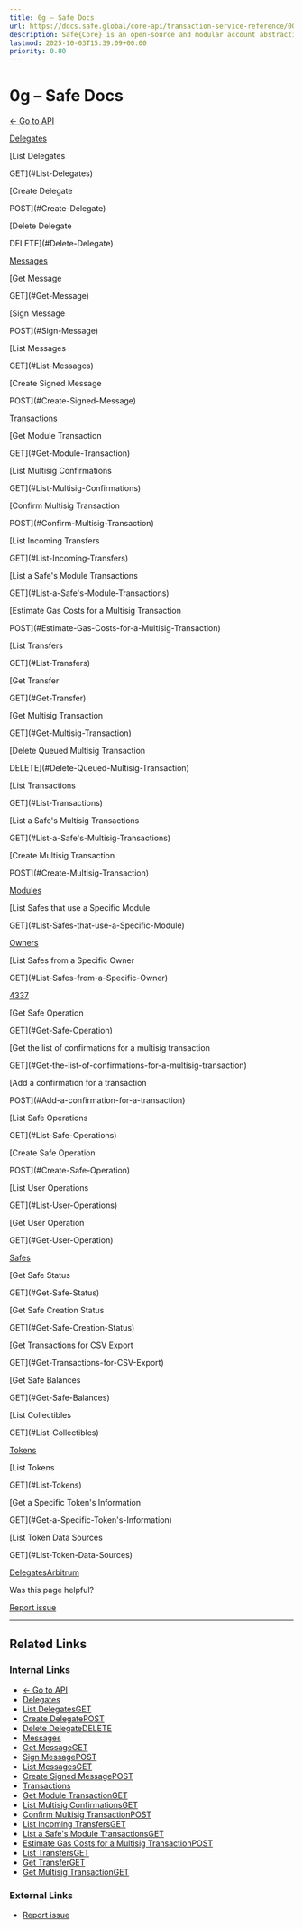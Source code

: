 ```yaml
---
title: 0g – Safe Docs
url: https://docs.safe.global/core-api/transaction-service-reference/0G
description: Safe{Core} is an open-source and modular account abstraction stack. Learn about its features and how to use it.
lastmod: 2025-10-03T15:39:09+00:00
priority: 0.80
---
```


# 0g – Safe Docs

[← Go to API](/core-api/transaction-service-overview)

[Delegates](#Delegates)

[List Delegates

GET](#List-Delegates)

[Create Delegate

POST](#Create-Delegate)

[Delete Delegate

DELETE](#Delete-Delegate)

[Messages](#Messages)

[Get Message

GET](#Get-Message)

[Sign Message

POST](#Sign-Message)

[List Messages

GET](#List-Messages)

[Create Signed Message

POST](#Create-Signed-Message)

[Transactions](#Transactions)

[Get Module Transaction

GET](#Get-Module-Transaction)

[List Multisig Confirmations

GET](#List-Multisig-Confirmations)

[Confirm Multisig Transaction

POST](#Confirm-Multisig-Transaction)

[List Incoming Transfers

GET](#List-Incoming-Transfers)

[List a Safe's Module Transactions

GET](#List-a-Safe's-Module-Transactions)

[Estimate Gas Costs for a Multisig Transaction

POST](#Estimate-Gas-Costs-for-a-Multisig-Transaction)

[List Transfers

GET](#List-Transfers)

[Get Transfer

GET](#Get-Transfer)

[Get Multisig Transaction

GET](#Get-Multisig-Transaction)

[Delete Queued Multisig Transaction

DELETE](#Delete-Queued-Multisig-Transaction)

[List Transactions

GET](#List-Transactions)

[List a Safe's Multisig Transactions

GET](#List-a-Safe's-Multisig-Transactions)

[Create Multisig Transaction

POST](#Create-Multisig-Transaction)

[Modules](#Modules)

[List Safes that use a Specific Module

GET](#List-Safes-that-use-a-Specific-Module)

[Owners](#Owners)

[List Safes from a Specific Owner

GET](#List-Safes-from-a-Specific-Owner)

[4337](#4337)

[Get Safe Operation

GET](#Get-Safe-Operation)

[Get the list of confirmations for a multisig transaction

GET](#Get-the-list-of-confirmations-for-a-multisig-transaction)

[Add a confirmation for a transaction

POST](#Add-a-confirmation-for-a-transaction)

[List Safe Operations

GET](#List-Safe-Operations)

[Create Safe Operation

POST](#Create-Safe-Operation)

[List User Operations

GET](#List-User-Operations)

[Get User Operation

GET](#Get-User-Operation)

[Safes](#Safes)

[Get Safe Status

GET](#Get-Safe-Status)

[Get Safe Creation Status

GET](#Get-Safe-Creation-Status)

[Get Transactions for CSV Export

GET](#Get-Transactions-for-CSV-Export)

[Get Safe Balances

GET](#Get-Safe-Balances)

[List Collectibles

GET](#List-Collectibles)

[Tokens](#Tokens)

[List Tokens

GET](#List-Tokens)

[Get a Specific Token's Information

GET](#Get-a-Specific-Token's-Information)

[List Token Data Sources

GET](#List-Token-Data-Sources)

[Delegates](/core-api/transaction-service-guides/delegates "Delegates")[Arbitrum](/core-api/transaction-service-reference/arbitrum "Arbitrum")

Was this page helpful?

[Report issue](https://github.com/safe-global/safe-docs/issues/new?assignees=&labels=nextra-feedback&projects=&template=nextra-feedback.yml&title=%5BFeedback%5D+)

---

## Related Links

### Internal Links

- [← Go to API](https://docs.safe.global/core-api/transaction-service-overview)
- [Delegates](https://docs.safe.global/core-api/transaction-service-reference/0G#Delegates)
- [List DelegatesGET](https://docs.safe.global/core-api/transaction-service-reference/0G#List-Delegates)
- [Create DelegatePOST](https://docs.safe.global/core-api/transaction-service-reference/0G#Create-Delegate)
- [Delete DelegateDELETE](https://docs.safe.global/core-api/transaction-service-reference/0G#Delete-Delegate)
- [Messages](https://docs.safe.global/core-api/transaction-service-reference/0G#Messages)
- [Get MessageGET](https://docs.safe.global/core-api/transaction-service-reference/0G#Get-Message)
- [Sign MessagePOST](https://docs.safe.global/core-api/transaction-service-reference/0G#Sign-Message)
- [List MessagesGET](https://docs.safe.global/core-api/transaction-service-reference/0G#List-Messages)
- [Create Signed MessagePOST](https://docs.safe.global/core-api/transaction-service-reference/0G#Create-Signed-Message)
- [Transactions](https://docs.safe.global/core-api/transaction-service-reference/0G#Transactions)
- [Get Module TransactionGET](https://docs.safe.global/core-api/transaction-service-reference/0G#Get-Module-Transaction)
- [List Multisig ConfirmationsGET](https://docs.safe.global/core-api/transaction-service-reference/0G#List-Multisig-Confirmations)
- [Confirm Multisig TransactionPOST](https://docs.safe.global/core-api/transaction-service-reference/0G#Confirm-Multisig-Transaction)
- [List Incoming TransfersGET](https://docs.safe.global/core-api/transaction-service-reference/0G#List-Incoming-Transfers)
- [List a Safe's Module TransactionsGET](https://docs.safe.global/core-api/transaction-service-reference/0G#List-a-Safe's-Module-Transactions)
- [Estimate Gas Costs for a Multisig TransactionPOST](https://docs.safe.global/core-api/transaction-service-reference/0G#Estimate-Gas-Costs-for-a-Multisig-Transaction)
- [List TransfersGET](https://docs.safe.global/core-api/transaction-service-reference/0G#List-Transfers)
- [Get TransferGET](https://docs.safe.global/core-api/transaction-service-reference/0G#Get-Transfer)
- [Get Multisig TransactionGET](https://docs.safe.global/core-api/transaction-service-reference/0G#Get-Multisig-Transaction)

### External Links

- [Report issue](https://github.com/safe-global/safe-docs/issues/new?assignees=&labels=nextra-feedback&projects=&template=nextra-feedback.yml&title=%5BFeedback%5D+)
